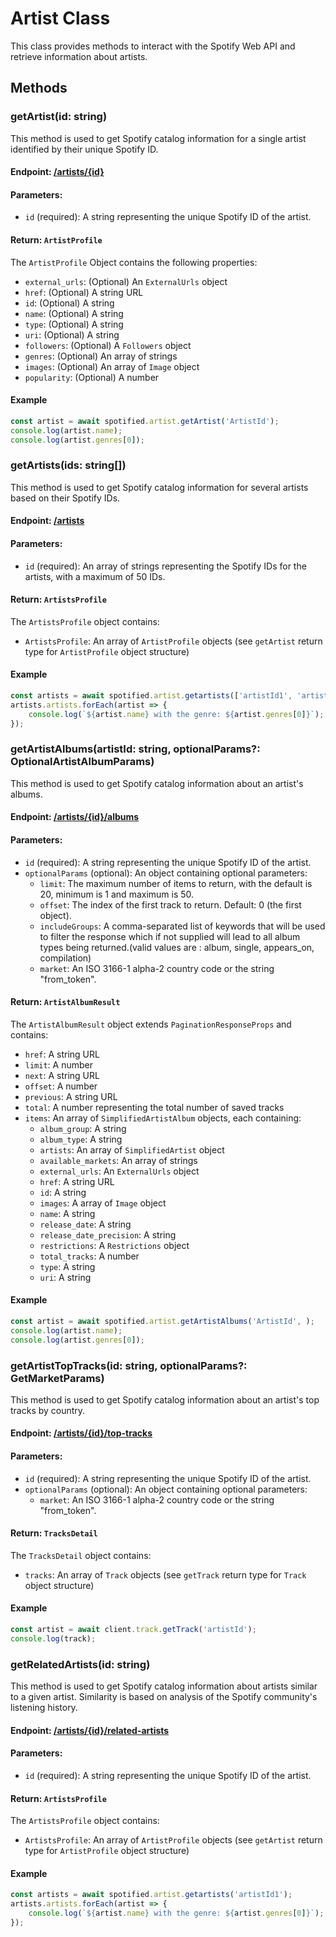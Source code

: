 # Artist Class

This class provides methods to interact with the Spotify Web API and retrieve information about artists.

## Methods

### getArtist(id: string)

This method is used to get Spotify catalog information for a single artist identified by their unique Spotify ID.

#### Endpoint: <a href="https://developer.spotify.com/documentation/web-api/reference/get-an-artist" target="_blank">/artists/{id}</a>

#### Parameters:

- `id` (required): A string representing the unique Spotify ID of the artist.

#### Return: `ArtistProfile`

The `ArtistProfile` Object contains the following properties:
- `external_urls`: (Optional) An `ExternalUrls` object
- `href`: (Optional) A string URL
- `id`: (Optional) A string
- `name`: (Optional) A string
- `type`: (Optional) A string
- `uri`: (Optional) A string
- `followers`: (Optional) A `Followers` object
- `genres`: (Optional) An array of strings
- `images`: (Optional) An array of `Image` object
- `popularity`: (Optional) A number

#### Example

```typescript
const artist = await spotified.artist.getArtist('ArtistId');
console.log(artist.name);
console.log(artist.genres[0]);
```

### getArtists(ids: string[])

This method is used to get Spotify catalog information for several artists based on their Spotify IDs.

#### Endpoint: <a href="https://developer.spotify.com/documentation/web-api/reference/get-multiple-artists" target="_blank">/artists</a>

#### Parameters:

- `id` (required): An array of strings representing the Spotify IDs for the artists, with a maximum of 50 IDs.

#### Return: `ArtistsProfile`

The `ArtistsProfile` object contains:
- `ArtistsProfile`: An array of `ArtistProfile` objects (see `getArtist` return type for `ArtistProfile` object structure)

#### Example

```typescript
const artists = await spotified.artist.getartists(['artistId1', 'artistId2']);
artists.artists.forEach(artist => {
    console.log(`${artist.name} with the genre: ${artist.genres[0]}`);
});
```

### getArtistAlbums(artistId: string, optionalParams?: OptionalArtistAlbumParams)

This method is used to get Spotify catalog information about an artist's albums.

#### Endpoint: <a href="https://developer.spotify.com/documentation/web-api/reference/get-an-artists-albums" target="_blank">/artists/{id}/albums</a>

#### Parameters:

- `id` (required): A string representing the unique Spotify ID of the artist.
- `optionalParams` (optional): An object containing optional parameters:
    - `limit`: The maximum number of items to return, with the default is 20, minimum is 1 and maximum is 50.
    - `offset`: The index of the first track to return. Default: 0 (the first object).
    - `includeGroups`: A comma-separated list of keywords that will be used to filter the response which if not supplied will lead to all album types being returned.(valid values are : album, single, appears_on, compilation)
    - `market`: An ISO 3166-1 alpha-2 country code or the string "from_token".

#### Return: `ArtistAlbumResult`

The `ArtistAlbumResult` object extends `PaginationResponseProps` and contains:
- `href`: A string URL
- `limit`: A number
- `next`: A string URL
- `offset`: A number
- `previous`: A string URL
- `total`: A number representing the total number of saved tracks
- `items`: An array of `SimplifiedArtistAlbum` objects, each containing:
    - `album_group`: A string
    - `album_type`: A string
    - `artists`: An array of `SimplifiedArtist` object 
    - `available_markets`: An array of strings
    - `external_urls`: An `ExternalUrls` object
    - `href`: A string URL
    - `id`: A string
    - `images`: A array of `Image` object
    - `name`: A string
    - `release_date`: A string 
    - `release_date_precision`: A string 
    - `restrictions`: A `Restrictions` object
    - `total_tracks`: A number
    - `type`: A string
    - `uri`: A string

#### Example

```typescript
const artist = await spotified.artist.getArtistAlbums('ArtistId', );
console.log(artist.name);
console.log(artist.genres[0]);
```

### getArtistTopTracks(id: string, optionalParams?: GetMarketParams) 

This method is used to get Spotify catalog information about an artist's top tracks by country.

#### Endpoint: <a href="https://developer.spotify.com/documentation/web-api/reference/get-an-artists-top-tracks" target="_blank">/artists/{id}/top-tracks</a>

#### Parameters:

- `id` (required): A string representing the unique Spotify ID of the artist.
- `optionalParams` (optional): An object containing optional parameters:
  - `market`: An ISO 3166-1 alpha-2 country code or the string "from_token".

#### Return: `TracksDetail`

The `TracksDetail` object contains:
- `tracks`: An array of `Track` objects (see `getTrack` return type for `Track` object structure)

#### Example

```typescript
const artist = await client.track.getTrack('artistId');
console.log(track);
```

### getRelatedArtists(id: string)

This method is used to get Spotify catalog information about artists similar to a given artist. Similarity is based on analysis of the Spotify community's listening history.

#### Endpoint: <a href="https://developer.spotify.com/documentation/web-api/reference/get-an-artists-related-artists" target="_blank">/artists/{id}/related-artists
</a>

#### Parameters:

- `id` (required): A string representing the unique Spotify ID of the artist.

#### Return: `ArtistsProfile`

The `ArtistsProfile` object contains:
- `ArtistsProfile`: An array of `ArtistProfile` objects (see `getArtist` return type for `ArtistProfile` object structure)


#### Example

```typescript
const artists = await spotified.artist.getartists('artistId1');
artists.artists.forEach(artist => {
    console.log(`${artist.name} with the genre: ${artist.genres[0]}`);
});
```